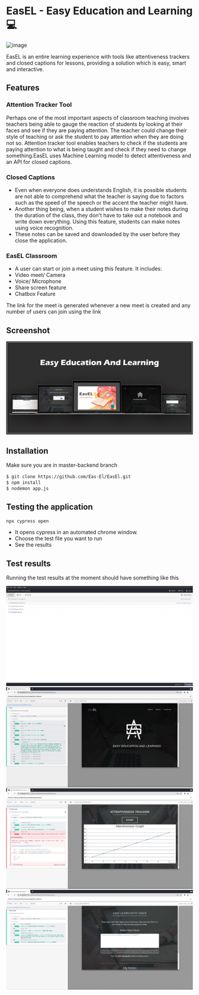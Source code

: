 # EasEL - Easy Education and Learning 💻

![image](https://user-images.githubusercontent.com/54478821/144739414-25ee0871-962b-4ad3-901d-3c5e7a0b0ab4.png)

EasEL is an entire learning experience with tools like attentiveness trackers and closed captions for lessons, providing a solution which is easy, smart and interactive.

## Features

### Attention Tracker Tool

Perhaps one of the most important aspects of classroom teaching involves teachers being able to gauge the reaction of students by looking at their faces and see if they are paying attention. The teacher could change their style of teaching or ask the student to pay attention when they are doing not so. Attention tracker tool enables teachers to check if the students are paying attention to what is being taught and check if they need to change something.EasEL uses Machine Learning model to detect attentiveness and an API for closed captions.

### Closed Captions

- Even when everyone does understands English, it is possible students are not able to comprehend what the teacher is saying due to factors such as the speed of the speech or the accent the teacher might have.
- Another thing being, when a student wishes to make their notes during the duration of the class, they don't have to take out a notebook and write down everything. Using this feature, students can make notes using voice recognition.
- These notes can be saved and downloaded by the user before they close the application.

### EasEL Classroom

- A user can start or join a meet using this feature. It includes:
- Video meet/ Camera
- Voice/ Microphone
- Share screen feature
- Chatbox Feature

The link for the meet is generated whenever a new meet is created and any number of users can join using the link

## Screenshot

<img src="./Mockup%20designs/combined%20mockup.jpg" alt="Project Screenshots">

## Installation

Make sure you are in master-backend branch

```sh=
$ git clone https://github.com/Eas-El/EasEl.git
$ npm install
$ nodemon app.js
```

## Testing the application

```sh=
npx cypress open
```

- It opens cypress in an automated chrome window.
- Choose the test file you want to run
- See the results

## Test results

Running the test results at the moment should have something like this

<img src="./assets/img/cypress-ui.jpeg" alt="test">
<img src="./assets/img/landing-test-result.jpeg" alt="test">
<img src="./assets/img/analyse-page-test-result.jpeg" alt="test">
<img src="./assets/img/notes-page-test-result.jpeg" alt="test">

